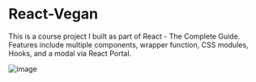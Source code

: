 # React-Vegan
This is a course project I built as part of React - The Complete Guide.  Features include multiple components, wrapper function, CSS modules, Hooks, and a modal via React Portal.

![image](https://user-images.githubusercontent.com/125829913/227052749-d713ab07-1c33-4681-9c12-c4735a8618f2.png)
